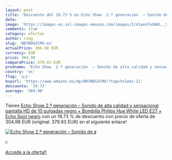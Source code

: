 ```yaml
---
layout: post
title: 'Descuento del 19.73 % en Echo Show  2.ª generación  – Sonido de a'
date: 
image: 'https://images-eu.ssl-images-amazon.com/images/I/41wxnfuXAKL._SL200_.jpg'
comments: true
category: ofertas
author: ring
slug: 'B07NDG2CMX-es'
actualPrice: 304.98 EUR
currency: EUR
price: 304.98
comparePrice: 379.93 EUR
prodname: 'Echo Show  2.ª generación  – Sonido de alta calidad y sensacional pantalla HD de 10 pulgadas  negro + Bombilla Philips Hue White LED E27 + Echo Spot  negro'
country: 'es'
flag: '🇪🇸'
buyurl: 'https://www.amazon.es/dp/B07NDG2CMX/?tag=tolees-21'
descuento: '19.73'
average: '304.98'
---
```


Tienes [Echo Show  2.ª generación  – Sonido de alta calidad y sensacional pantalla HD de 10 pulgadas  negro + Bombilla Philips Hue White LED E27 + Echo Spot  negro](https://www.amazon.es/dp/B07NDG2CMX/?tag=tolees-21) con un 19.73 % de descuento con precio de oferta de 304.98 EUR (original: 379.93 EUR) en el siguiente enlace!

[![Echo Show  2.ª generación  – Sonido de a](https://images-eu.ssl-images-amazon.com/images/I/41wxnfuXAKL._SL200_.jpg)](https://www.amazon.es/dp/B07NDG2CMX/?tag=tolees-21)

ℹ️:


[Accede a la oferta!!](https://www.amazon.es/dp/B07NDG2CMX/?tag=tolees-21)
